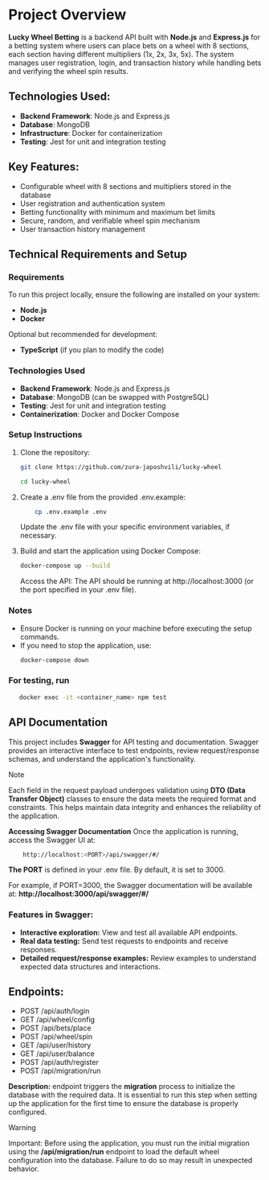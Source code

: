 # Project Overview

**Lucky Wheel Betting** is a backend API built with **Node.js** and **Express.js** for a betting system where users can place bets on a wheel with 8 sections, each section having different multipliers (1x, 2x, 3x, 5x). The system manages user registration, login, and transaction history while handling bets and verifying the wheel spin results.

## Technologies Used:
- **Backend Framework**: Node.js and Express.js
- **Database**: MongoDB
- **Infrastructure**: Docker for containerization
- **Testing**: Jest for unit and integration testing

## Key Features:
- Configurable wheel with 8 sections and multipliers stored in the database
- User registration and authentication system
- Betting functionality with minimum and maximum bet limits
- Secure, random, and verifiable wheel spin mechanism
- User transaction history management

## Technical Requirements and Setup

### Requirements
To run this project locally, ensure the following are installed on your system:
- **Node.js** 
- **Docker** 

Optional but recommended for development:
- **TypeScript** (if you plan to modify the code)

### Technologies Used
- **Backend Framework**: Node.js and Express.js
- **Database**: MongoDB (can be swapped with PostgreSQL)
- **Testing**: Jest for unit and integration testing
- **Containerization**: Docker and Docker Compose

### Setup Instructions
1. Clone the repository:
   ```bash
   git clone https://github.com/zura-japoshvili/lucky-wheel

   cd lucky-wheel
2. Create a .env file from the provided .env.example:
    ```bash
        cp .env.example .env
    ```
    Update the .env file with your specific environment variables, if necessary.

3. Build and start the application using Docker Compose:
    ```bash
    docker-compose up --build
    ```
    Access the API: The API should be running at http://localhost:3000 (or the port specified in your .env file).

### Notes

- Ensure Docker is running on your machine before executing the setup commands.
- If you need to stop the application, use:  
  ```bash
  docker-compose down
### For testing, run
 ```bash
    docker exec -it <container_name> npm test
```


## API Documentation

This project includes **Swagger** for API testing and documentation. Swagger provides an interactive interface to test endpoints, review request/response schemas, and understand the application's functionality.

> [!NOTE]
> Each field in the request payload undergoes validation using **DTO (Data Transfer Object)** classes to ensure the data meets the required format and constraints. This helps maintain data integrity and enhances the reliability of the application.

**Accessing Swagger Documentation**
Once the application is running, access the Swagger UI at:

```bash
    http://localhost:<PORT>/api/swagger/#/
```
**The PORT** is defined in your .env file. By default, it is set to 3000.


For example, if PORT=3000, the Swagger documentation will be available at:
**http://localhost:3000/api/swagger/#/**

### Features in Swagger:

- **Interactive exploration:** View and test all available API endpoints.
- **Real data testing:** Send test requests to endpoints and receive responses.
- **Detailed request/response examples:** Review examples to understand expected data structures and interactions.

## Endpoints:

- POST /api/auth/login
- GET /api/wheel/config
- POST /api/bets/place
- POST /api/wheel/spin
- GET /api/user/history
- GET /api/user/balance
- POST /api/auth/register
- POST /api/migration/run 

 **Description:**   endpoint triggers the **migration** process to initialize the database with the required data. It is essential to run this step when setting up the application for the first time to ensure the database is properly configured.

 > [!WARNING]
 > Important: Before using the application, you must run the initial migration using the **/api/migration/run** endpoint to load the default wheel configuration into the database. Failure to do so may result in unexpected behavior.


 
